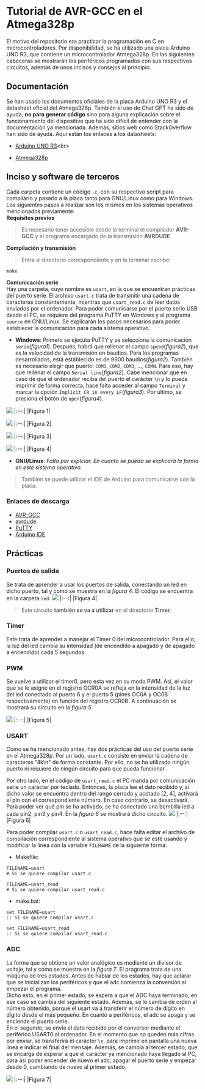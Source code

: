 # Tutorial de AVR-GCC en el Atmega328p #
El motivo del repositorio era practicar la programación en C en microcontroladores. Por disponibilidad, se ha
utilizado una placa Arduino UNO R3, que contiene un microcontrolador Atmega328p. En las siguientes cabeceras
se mostrarán los periféricos programados con sus respectivos circuitos, además de unos incisos y consejos
al principio.

## Documentación ##
Se han usado los documentos oficiales de la placa Arduino UNO R3 y el datasheet oficial del Atmega328p. También el uso de
Chat GPT ha sido de ayuda, **no para generar código** sino para alguna explicación sobre el funcionamiento del dispositivo
que ha sido difícil de entender con la documentación ya mencionada. Además, sitios web como StackOverflow han sido de ayuda.
Aquí están los enlaces a los datasheets:
* [Arduino UNO R3](https://docs.arduino.cc/hardware/uno-rev3/?_gl=1*ngoux9*_up*MQ..*_ga*MjEzMzE0NDM4Ny4xNzU3ODQyMTA2*_ga_NEXN8H46L5*czE3NTc4NDIxMDMkbzEkZzEkdDE3NTc4NDIxMTMkajUwJGwwJGg4NjQwMDUyMzM.)<br>

* [Atmega328p](https://ww1.microchip.com/downloads/aemDocuments/documents/MCU08/ProductDocuments/DataSheets/Atmel-7810-Automotive-Microcontrollers-ATmega328P_Datasheet.pdf)

## Inciso y software de terceros ##
Cada carpeta contiene un código `.c`, con su respectivo script para compilarlo y pasarlo a la placa tanto para GNU/Linux
como para Windows. Los siguientes pasos a realizar son los mismos en los sistemas operativos mencionados previamente:<br>
**Requisitos previos**<br>
> Es necesario tener accesible desde la terminal el compilador **AVR-GCC** y el programa encargado de la transmisión **AVRDUDE**.<br>

**Compilación y transmisión**<br>
> Entra al directorio correspondiente y en la terminal escribe:
```
make
```

**Comunicación serie**<br>
Hay una carpeta, cuyo nombre es `usart`, en la que se encuentran prácticas del puerto serie. El archivo `usart.c`
trata de transmitir una cadena de caracteres constantemente, mientras que `usart_read.c` de leer datos enviados por
el ordenador. Para poder comunicarse por el puerto serie USB desde el PC, se requiere del programa PuTTY en Windows
y el programa `source` en GNU/Linux. Se explicarán los pasos necesarios para poder establecer la comunicación para
cada sistema operativo.<br>

* **Windows**: Primero se ejecuta PuTTY y se selecciona la comunicación `serie`(*figura1*). Después, habrá que rellenar el campo
`speed`(*figura2*), que es la velocidad de la transmisión en baudios. Para los programas desarrollados, está establecido es de 9600
baudios(*figura2*). También es necesario elegir que puerto: `COM1`, `COM2`, `COM3`, …, `COMN`. Para eso, hay que rellenar el campo
`Serial line`(*figura2*). Cabe mencionar que en caso de que el ordenador reciba del puerto el carácter `\n` y lo pueda imprimir de
forma correcta, hace falta acceder al campo `Terminal` y marcar la opción `Implicit CR in every LF`(*figura3*). Por último, se presiona el
botón de `open`(*figura4*).<br>

![](markdown_resources/Paso1.jpg)
|:--:|
|Figura 1|

![](markdown_resources/Paso2.jpg)
|:--:|
|Figura 2|

![](markdown_resources/Paso3.jpg)
|:--:|
|Figura 3|

![](markdown_resources/Paso4.jpg)
|:--:|
|Figura 4|

* **GNU/Linux**: *Falta por explciar. En cuanto se pueda se explicará la forma en este sistema operativo.*<br>

> También se puede utilizar el IDE de Arduino para comunicarse con la placa.

### Enlaces de descarga ###
* [AVR-GCC](https://www.microchip.com/en-us/tools-resources/develop/microchip-studio/gcc-compilers)
* [avrdude](https://github.com/avrdudes/avrdude/releases)
* [PuTTY](https://www.chiark.greenend.org.uk/~sgtatham/putty/latest.html)
* [Arduino IDE](https://www.arduino.cc/en/software/)

## Prácticas ##
### Puertos de salida ###
Se trata de aprender a usar los puertos de salida, conectando un led en dicho puerto, tal y como se muestra en la *figura 4*.
El código se encuentra en la carpeta `led`.
![](markdown_resources/led_schematic.jpg)
|:--:|
|Figura 4|

> Este circuito **también se va a utilizar** en el directorio **Timer**.

### Timer ###
Este trata de aprender a manejar el Timer 0 del microcontrolador. Para ello, la luz del led cambia su
intensidad (de encendido a apagado y de apagado a encendido) cada 5 segundos.

### PWM ###
Se vuelve a utilizar el timer0, pero esta vez en su modo PWM. Así, el valor que se le asigne en el registro OCR0A
se refleja en la intensidad de la luz del led conectado al puerto 6 y el puerto 5 (pines OC0A y OC0B respectivamente)
en función del registro OCR0B. A continuación se mostrará su circuito en la *figura 5*.

![](markdown_resources/pwm_schematic.jpg)
|:--:|
|Figura 5|

### USART ###
Como se ha mencionado antes, hay dos prácticas del uso del puerto serie en el Atmega328p. Por un lado, `usart.c`
consiste en enviar la cadena de caracteres "4k\n" de forma constante. Por ello, no se ha utilizado ningún
puerto ni requiere de ningún circuito para que pueda funcionar.<br>

Por otro lado, en el código de `usart_read.c` el PC manda por comunicación serie un carácter por teclado. Entonces,
la placa lee el dato recibido y, si dicho valor se encuentra dentro del rango cerrado y acotado [2, 4], activará el
pin con el correspondiente número. En caso contrario, se desactivará. Para poder ver qué pin se ha activado, se ha
conectado una bombilla led a cada pin2, pin3 y pin4. En la *figura 6* se mostrará dicho circuito.
![](markdown_resources/usart_schematic.jpg)
|:--:|
|Figura 6|

Para poder compilar `usart.c` o `usart_read.c`, hace falta editar el archivo de compilación correspondiente al sistema
operativo que se esté usando y modificar la línea con la variable `FILENAME` de la siguiente forma:
* Makefile:
```
FILENAME=usart
# Si se quiere compilar usart.c
```
```
FILENAME=usart_read
# Si se quiere compilar usart_read.c
```
* make.bat:
```
set FILENAME=usart
:: Si se quiere compilar usart.c
```
```
set FILENAME=usart_read
:: Si se quiere compilar usart_read.c
```

### ADC ###
La forma que se obtiene un valor analógico es mediante un divisor de voltaje, tal y como se muestra en la *figura 7*. 
El programa trata de una máquina de tres estados. Antes de hablar de los estados, hay que aclarar que se inicializan
los periféricos y que el adc comienza la conversión al empezar el programa.<br>
Dicho esto, en el primer estado, se espera  a que el ADC haya terminado; en ese caso se cambia del siguiente estado.
Además, se le cambia de orden al número obtenido, porque el usart va a transferir el número de dígito en dígito desde
el más pequeño. En cuanto a periféricos, el adc se apaga y se enciende el puerto serie.<br>
En el segundo, se envía el dato recibido por el conversor mediante el periférico USART0 al ordenador. En el momento que
no queden más cifras por enviar, se transferirá el carácter `\n`, para imprimir en pantalla una nueva línea e indicar el
final del mensaje. Además, se cambia al tercer estado, que se encarga de esperar a que el carácter ya mencionado haya
llegado al PC, para así poder encender de nuevo el adc, apagar el puerto serie y empezar desde 0, cambiando de nuevo al
primer estado.

![](markdown_resources/adc_schematic.jpg)
|:--:|
|Figura 7|

